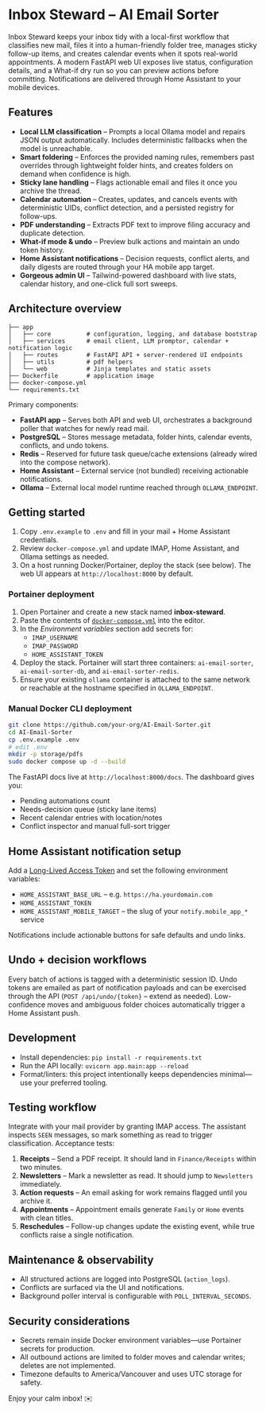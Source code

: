 # Inbox Steward – AI Email Sorter

Inbox Steward keeps your inbox tidy with a local-first workflow that classifies new mail, files it into a human-friendly folder tree, manages sticky follow-up items, and creates calendar events when it spots real-world appointments. A modern FastAPI web UI exposes live status, configuration details, and a What-if dry run so you can preview actions before committing. Notifications are delivered through Home Assistant to your mobile devices.

## Features

- **Local LLM classification** – Prompts a local Ollama model and repairs JSON output automatically. Includes deterministic fallbacks when the model is unreachable.
- **Smart foldering** – Enforces the provided naming rules, remembers past overrides through lightweight folder hints, and creates folders on demand when confidence is high.
- **Sticky lane handling** – Flags actionable email and files it once you archive the thread.
- **Calendar automation** – Creates, updates, and cancels events with deterministic UIDs, conflict detection, and a persisted registry for follow-ups.
- **PDF understanding** – Extracts PDF text to improve filing accuracy and duplicate detection.
- **What-if mode & undo** – Preview bulk actions and maintain an undo token history.
- **Home Assistant notifications** – Decision requests, conflict alerts, and daily digests are routed through your HA mobile app target.
- **Gorgeous admin UI** – Tailwind-powered dashboard with live stats, calendar history, and one-click full sort sweeps.

## Architecture overview

```
├── app
│   ├── core          # configuration, logging, and database bootstrap
│   ├── services      # email client, LLM promptor, calendar + notification logic
│   ├── routes        # FastAPI API + server-rendered UI endpoints
│   ├── utils         # pdf helpers
│   └── web           # Jinja templates and static assets
├── Dockerfile        # application image
├── docker-compose.yml
└── requirements.txt
```

Primary components:

- **FastAPI app** – Serves both API and web UI, orchestrates a background poller that watches for newly read mail.
- **PostgreSQL** – Stores message metadata, folder hints, calendar events, conflicts, and undo tokens.
- **Redis** – Reserved for future task queue/cache extensions (already wired into the compose network).
- **Home Assistant** – External service (not bundled) receiving actionable notifications.
- **Ollama** – External local model runtime reached through `OLLAMA_ENDPOINT`.

## Getting started

1. Copy `.env.example` to `.env` and fill in your mail + Home Assistant credentials.
2. Review `docker-compose.yml` and update IMAP, Home Assistant, and Ollama settings as needed.
3. On a host running Docker/Portainer, deploy the stack (see below). The web UI appears at `http://localhost:8000` by default.

### Portainer deployment

1. Open Portainer and create a new stack named **inbox-steward**.
2. Paste the contents of [`docker-compose.yml`](docker-compose.yml) into the editor.
3. In the *Environment variables* section add secrets for:
   - `IMAP_USERNAME`
   - `IMAP_PASSWORD`
   - `HOME_ASSISTANT_TOKEN`
4. Deploy the stack. Portainer will start three containers: `ai-email-sorter`, `ai-email-sorter-db`, and `ai-email-sorter-redis`.
5. Ensure your existing `ollama` container is attached to the same network or reachable at the hostname specified in `OLLAMA_ENDPOINT`.

### Manual Docker CLI deployment

```bash
git clone https://github.com/your-org/AI-Email-Sorter.git
cd AI-Email-Sorter
cp .env.example .env
# edit .env
mkdir -p storage/pdfs
sudo docker compose up -d --build
```

The FastAPI docs live at `http://localhost:8000/docs`. The dashboard gives you:

- Pending automations count
- Needs-decision queue (sticky lane items)
- Recent calendar entries with location/notes
- Conflict inspector and manual full-sort trigger

## Home Assistant notification setup

Add a [Long-Lived Access Token](https://developers.home-assistant.io/docs/auth_api/#long-lived-access-token) and set the following environment variables:

- `HOME_ASSISTANT_BASE_URL` – e.g. `https://ha.yourdomain.com`
- `HOME_ASSISTANT_TOKEN`
- `HOME_ASSISTANT_MOBILE_TARGET` – the slug of your `notify.mobile_app_*` service

Notifications include actionable buttons for safe defaults and undo links.

## Undo + decision workflows

Every batch of actions is tagged with a deterministic session ID. Undo tokens are emailed as part of notification payloads and can be exercised through the API (`POST /api/undo/{token}` – extend as needed). Low-confidence moves and ambiguous folder choices automatically trigger a Home Assistant push.

## Development

- Install dependencies: `pip install -r requirements.txt`
- Run the API locally: `uvicorn app.main:app --reload`
- Format/linters: this project intentionally keeps dependencies minimal—use your preferred tooling.

## Testing workflow

Integrate with your mail provider by granting IMAP access. The assistant inspects `SEEN` messages, so mark something as read to trigger classification. Acceptance tests:

1. **Receipts** – Send a PDF receipt. It should land in `Finance/Receipts` within two minutes.
2. **Newsletters** – Mark a newsletter as read. It should jump to `Newsletters` immediately.
3. **Action requests** – An email asking for work remains flagged until you archive it.
4. **Appointments** – Appointment emails generate `Family` or `Home` events with clean titles.
5. **Reschedules** – Follow-up changes update the existing event, while true conflicts raise a single notification.

## Maintenance & observability

- All structured actions are logged into PostgreSQL (`action_logs`).
- Conflicts are surfaced via the UI and notifications.
- Background poller interval is configurable with `POLL_INTERVAL_SECONDS`.

## Security considerations

- Secrets remain inside Docker environment variables—use Portainer secrets for production.
- All outbound actions are limited to folder moves and calendar writes; deletes are not implemented.
- Timezone defaults to America/Vancouver and uses UTC storage for safety.

Enjoy your calm inbox! ✉️
